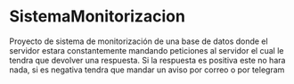 # SistemaMonitorizacion

Proyecto de sistema de monitorización de una base de datos 
donde el servidor estara constantemente mandando peticiones al servidor el cual le tendra que devolver una respuesta.
Si la respuesta es positiva este no hara nada, si es negativa tendra que mandar un aviso por correo o por telegram
